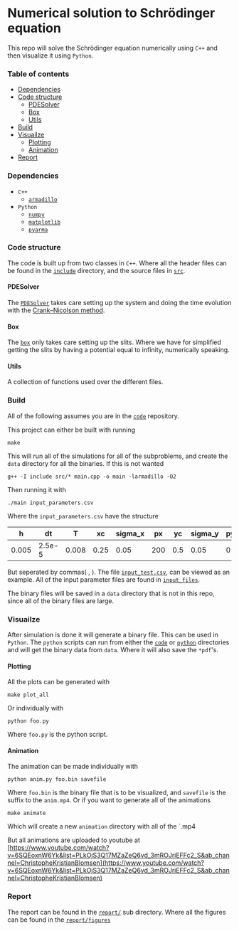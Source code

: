 # Numerical solution to Schrödinger equation

This repo will solve the Schrödinger equation numerically using `C++` and then visualize it using `Python`. 

### Table of contents
- [Dependencies](#dependencies)
- [Code structure](#code-structure)
  - [PDESolver](#pdesolver)
  - [Box](#box)
  - [Utils](#utils)
- [Build](#build)
- [Visuailze](#visuailze)
  - [Plotting](#plotting)
  - [Animation](#animation)
- [Report](#report)

### Dependencies

- `C++`
  - [`armadillo`](https://arma.sourceforge.net/)
- `Python`
  - [`numpy`](https://numpy.org/)
  - [`matplotlib`](https://matplotlib.org/)
  - [`pyarma`](https://pyarma.sourceforge.io/)

### Code structure
The code is built up from two classes in `C++`. Where all the header files can be found in the [`include`](code/include/) directory, and the source files in [`src`](code/src/).

#### PDESolver
The [`PDESolver`](code/PDESolver.cpp) takes care setting up the system and doing the time evolution with the [Crank–Nicolson method](https://en.wikipedia.org/wiki/Crank%E2%80%93Nicolson_method). 

#### Box
The [`box`](code/box.cpp) only takes care setting up the slits. Where we have for simplified getting the slits by having a potential equal to infinity, numerically speaking. 

#### Utils
A collection of functions used over the different files.

### Build
All of the following assumes you are in the [`code`](code/) repository.


This project can either be built with running

```Shell
make
```
This will run all of the simulations for all of the subproblems, and create the `data` directory for all the binaries. 
If this is not wanted

```Shell
g++ -I include src/* main.cpp -o main -larmadillo -O2
```

Then running it with

```Shell
./main input_parameters.csv
```

Where the `input_parameters.csv` have the structure

h      |       dt  |       T  |       xc  |     sigma_x  |   px      |    yc  |     sigma_y  |   py    |    v0     |     slit  |
-------|-----------|----------|-----------|--------------|-----------|--------|--------------|---------|-----------|-----------|
0.005  |   2.5e-5  |   0.008  |   0.25    |   0.05       |      200  |   0.5  |    0.05      |      0  |     1e10  |   2       |

But seperated by commas( , ). The file [`input_test.csv`](code/input_test.csv), can be viewed as an example. All of the input parameter files are found in [`input_files`](code/input_files/). 

The binary files will be saved in a `data` directory that is not in this repo, since all of the binary files are large.


### Visuailze
After simulation is done it will generate a binary file. This can be used in `Python`. 
The `python` scripts can run from either the [`code`](code/) or [`python`](code/python/) directories and will get the binary data from `data`. 
Where it will also save the `*pdf`'s. 

#### Plotting

All the plots can be generated with

```Shell
make plot_all
``` 

Or individually with

```Shell
python foo.py
```
Where `foo.py` is the python script.

#### Animation
The animation can be made individually with

```Shell
python anim.py foo.bin savefile
```

Where `foo.bin` is the binary file that is to be visualized, and `savefile` is the suffix to the `anim.mp4`. 
Or if you want to generate all of the animations

```Shell
make animate
```

Which will create a new `animation` directory with all of the `.mp4

But all animations are uploaded to youtube at [https://www.youtube.com/watch?v=6SQEoxnW6Yk&list=PLkOjS3Q17MZaZeQ6vd_3mROJriEFFc2_S&ab_channel=ChristopheKristianBlomsen](https://www.youtube.com/watch?v=6SQEoxnW6Yk&list=PLkOjS3Q17MZaZeQ6vd_3mROJriEFFc2_S&ab_channel=ChristopheKristianBlomsen)

### Report
The report can be found in the [`report/`](report/) sub directory. Where all the figures can be found in the [`report/figures`](report/figures/)
